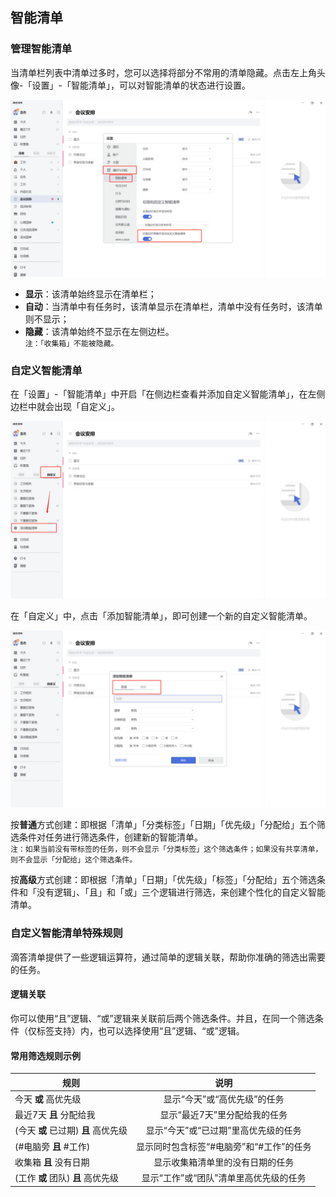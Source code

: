 ## 智能清单

### 管理智能清单

当清单栏列表中清单过多时，您可以选择将部分不常用的清单隐藏。点击左上角头像-「设置」-「智能清单」，可以对智能清单的状态进行设置。

![images25](../../images/pc/25.png)

* **显示**：该清单始终显示在清单栏；
* **自动**：当清单中有任务时，该清单显示在清单栏，清单中没有任务时，该清单则不显示；
* **隐藏**：该清单始终不显示在左侧边栏。
  <br>`注：「收集箱」不能被隐藏。` 


### 自定义智能清单

在「设置」-「智能清单」中开启「在侧边栏查看并添加自定义智能清单」，在左侧边栏中就会出现「自定义」。

![images26](../../images/pc/26.png)

在「自定义」中，点击「添加智能清单」，即可创建一个新的自定义智能清单。 

![images27](../../images/pc/27.png)

按**普通**方式创建：即根据「清单」「分类标签」「日期」「优先级」「分配给」五个筛选条件对任务进行筛选条件，创建新的智能清单。 <br >`注：如果当前没有带标签的任务，则不会显示「分类标签」这个筛选条件；如果没有共享清单，则不会显示「分配给」这个筛选条件。`

按**高级**方式创建：即根据「清单」「日期」「优先级」「标签」「分配给」五个筛选条件和「没有逻辑」、「且」和「或」三个逻辑进行筛选，来创建个性化的自定义智能清单。


### 自定义智能清单特殊规则

滴答清单提供了一些逻辑运算符，通过简单的逻辑关联，帮助你准确的筛选出需要的任务。

#### 逻辑关联

你可以使用“且”逻辑、“或”逻辑来关联前后两个筛选条件。并且，在同一个筛选条件（仅标签支持）内，也可以选择使用“且”逻辑、“或”逻辑。

#### 常用筛选规则示例

| 规则 | 说明 |
| --- | :---: |
| 今天 **或** 高优先级 | 显示“今天”或“高优先级”的任务 |
| 最近7天 **且** 分配给我 | 显示“最近7天”里分配给我的任务 |
| (今天 **或** 已过期) **且** 高优先级 | 显示“今天”或“已过期”里高优先级的任务 |
| (#电脑旁 **且** #工作) | 显示同时包含标签“#电脑旁”和“#工作”的任务 |
| 收集箱 **且** 没有日期 | 显示收集箱清单里的没有日期的任务 |
| (工作 **或** 团队) **且** 高优先级 | 显示“工作”或“团队”清单里高优先级的任务 |